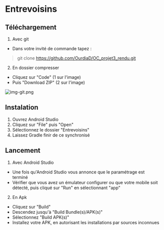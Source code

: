 # Entrevoisins

## Téléchargement

1. Avec git
* Dans votre invité de commande tapez :
 > git clone https://github.com/OurdiaD/OC_projet3_rendu.git

2. En dossier compresser
* Cliquez sur "Code" (1 sur l'image)
* Puis "Download ZIP" (2 sur l'image)

![img-git.png](https://i.postimg.cc/TY0BZ4fc/img-git.png)

## Instalation

1. Ouvrez Android Studio
2. Cliquez sur "File" puis "Open"
3. Sélectionnez le dossier "Entrevoisins" 
4. Laissez Gradle finir de ce synchronisé

## Lancement
1. Avec Android Studio
* Une fois qu'Android Studio vous annonce que le paramétrage est terminé
* Vérifier que vous avez un émulateur configurer ou que votre mobile soit détecté, puis cliqué sur "Run" en sélectionnant "app"

2. En Apk
* Cliquez sur "Build"
* Descendez jusqu'à "Build Bundle(s)/APK(s)"
* Sélectionnez "Build APK(s)"
* Installez votre APK, en autorisant les installations par sources inconnues
